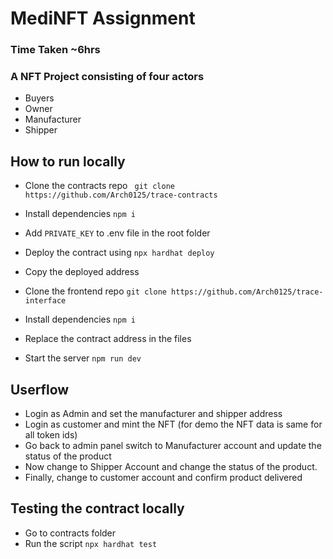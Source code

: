 
# MediNFT Assignment

### Time Taken ~6hrs

### A NFT Project consisting of four actors
- Buyers
- Owner
- Manufacturer
- Shipper

## How to run locally
- Clone the contracts repo `` git clone https://github.com/Arch0125/trace-contracts``
- Install dependencies ``npm i``
- Add ``PRIVATE_KEY`` to .env file in the root folder
- Deploy the contract using ``npx hardhat deploy``
- Copy the deployed address

- Clone the frontend repo ``git clone https://github.com/Arch0125/trace-interface``

- Install dependencies ``npm i``
- Replace the contract address in the files 
- Start the server ``npm run dev``

## Userflow
- Login as Admin and set the manufacturer and shipper address
- Login as customer and mint the NFT (for demo the NFT data is same for all token ids)
- Go back to admin panel switch to Manufacturer account and update the status of the product
- Now change to Shipper Account and change the status of the product.
- Finally, change to customer account and confirm product delivered

## Testing the contract locally
- Go to contracts folder
- Run the script ``npx hardhat test``


